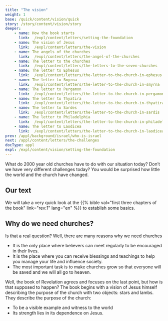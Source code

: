 ```yaml
---
title: "The vision"
weight: 1
base: /quick/content/vision/quick
story: /story/content/vision/story
deeper:
    - name: How the book starts
      link:  /expl/content/letters/setting-the-foundation
    - name: The vision of Jesus
      link:  /expl/content/letters/the-vision
    - name: The angels of the churches
      link:  /expl/content/letters/the-angel-of-the-churches
    - name: The letter to the churches
      link:  /expl/content/letters/the-letters-to-the-seven-churches
    - name: The letter to Ephesus
      link:  /expl/content/letters/the-letter-to-the-church-in-ephesus
    - name: The letter to Smyrna
      link:  /expl/content/letters/the-letter-to-the-church-in-smyrna
    - name: The letter to Pergamon
      link:  /expl/content/letters/the-letter-to-the-church-in-pergamon
    - name: The letter to Thyatira
      link:  /expl/content/letters/the-letter-to-the-church-in-thyatira
    - name: The letter to Sardes
      link:  /expl/content/letters/the-letter-to-the-church-in-sardis
    - name: The letter to Philadelphia
      link:  /expl/content/letters/the-letter-to-the-church-in-philadelphia
    - name: The letter to Laodicea
      link:  /expl/content/letters/the-letter-to-the-church-in-laodicea
prev: /appl/background/israel/who-is-israel
next: /appl/content/letters/the-challenges
docType: appl
expl: /expl/content/vision/setting-the-foundation
---
```


What do 2000 year old churches have to do with our situation today? Don’t we have very different challenges today? You would be surprised how little the world and the church have changed.

## Our text

<a name="6e6b"></a>
We will take a very quick look at the {{% bible val="first three chapters of the book" link="rev:1" lang="en" %}} to establish some basics.

## Why do we need churches?

<a name="d73a"></a>
Is that a real question? Well, there are many reasons why we need churches

- It is the only place where believers can meet regularly to be encouraged in their lives.
- It is the place where you can receive blessings and teachings to help you manage your life and influence society.
- The most important task is to make churches grow so that everyone will be saved and we will all go to heaven.

Well, the book of Revelation agrees and focuses on the last point, but how is that supposed to happen? The book begins with a vision of Jesus himself describing the purpose of the church with two objects: stars and lambs. They describe the purpose of the church:

- To be a visible example and witness to the world
- Its strength lies in its dependence on Jesus.
